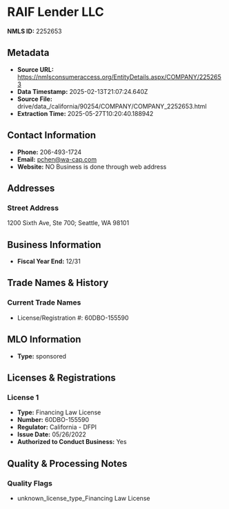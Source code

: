 # RAIF Lender LLC

**NMLS ID:** 2252653

## Metadata
- **Source URL:** https://nmlsconsumeraccess.org/EntityDetails.aspx/COMPANY/2252653
- **Data Timestamp:** 2025-02-13T21:07:24.640Z
- **Source File:** drive/data_/california/90254/COMPANY/COMPANY_2252653.html
- **Extraction Time:** 2025-05-27T10:20:40.188942

## Contact Information
- **Phone:** 206-493-1724
- **Email:** pchen@wa-cap.com
- **Website:** NO Business is done through web address

## Addresses
### Street Address
1200 Sixth Ave, Ste 700; Seattle, WA 98101

## Business Information
- **Fiscal Year End:** 12/31

## Trade Names & History
### Current Trade Names
- License/Registration #: 60DBO-155590

## MLO Information
- **Type:** sponsored

## Licenses & Registrations

### License 1
- **Type:** Financing Law License
- **Number:** 60DBO-155590
- **Regulator:** California - DFPI
- **Issue Date:** 05/26/2022
- **Authorized to Conduct Business:** Yes

## Quality & Processing Notes
### Quality Flags
- unknown_license_type_Financing Law License
